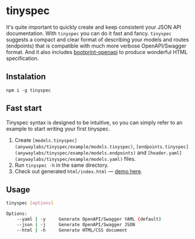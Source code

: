 # tinyspec
It's quite important to quickly create and keep consistent your JSON API documentation. With `tinyspec` you can do it fast and fancy.
`tinyspec` suggests a compact and clear format of describing your models and routes (endpoints) that is compatible with much more verbose OpenAPI/Swagger format.
And it also includes [bootprint-openapi](bootprint/bootprint-openapi) to produce wonderful HTML specification.

## Instalation
`npm i -g tinyspec`

## Fast start
Tinyspec syntax is designed to be intuitive, so you can simply refer to an example to start writing your first tinyspec.

1. Create `[models.tinyspec](anywaylabs/tinyspec/example/models.tinyspec)`, `[endpoints.tinyspec](anywaylabs/tinyspec/example/models.endpoints)` and `[header.yaml](anywaylabs/tinyspec/example/models.yaml)` files.
2. Run `tinyspec -h` in the same directory.
3. Check out generated `html/index.html` — [demo here](https://anywaylabs.github.io/tinyspec).

## Usage
```bash
tinyspec [options]

Options:
    --yaml | -y     Generate OpenAPI/Swagger YAML (default)
    --json | -j     Generate OpenAPI/Swagger JSON
    --html | -h     Generate HTML/CSS document
```